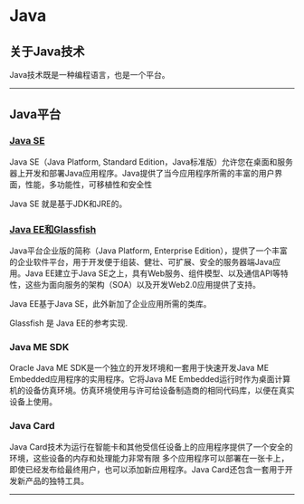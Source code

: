 #   Java


##  关于Java技术

Java技术既是一种编程语言，也是一个平台。

----

##  Java平台


### [Java SE](chapter02/README.md)

Java SE（Java Platform, Standard Edition，Java标准版）允许您在桌面和服务器上开发和部署Java应用程序。Java提供了当今应用程序所需的丰富的用户界面，性能，多功能性，可移植性和安全性

Java SE 就是基于JDK和JRE的。

### [Java EE和Glassfish](chapter03/README.md)

Java平台企业版的简称（Java Platform, Enterprise Edition），提供了一个丰富的企业软件平台，用于开发便于组装、健壮、可扩展、安全的服务器端Java应用。Java EE建立于Java SE之上，具有Web服务、组件模型、以及通信API等特性，这些为面向服务的架构（SOA）以及开发Web2.0应用提供了支持。

Java EE基于Java SE，此外新加了企业应用所需的类库。

Glassfish 是 Java EE的参考实现.

### Java ME SDK

Oracle Java ME SDK是一个独立的开发环境和一套用于快速开发Java ME Embedded应用程序的实用程序。它将Java ME Embedded运行时作为桌面计算机的设备仿真环境。仿真环境使用与许可给设备制造商的相同代码库，以便在真实设备上使用。

### Java Card 

Java Card技术为运行在智能卡和其他受信任设备上的应用程序提供了一个安全的环境，这些设备的内存和处理能力非常有限 多个应用程序可以部署在一张卡上，即使已经发布给最终用户，也可以添加新应用程序。Java Card还包含一套用于开发新产品的独特工具。

----

